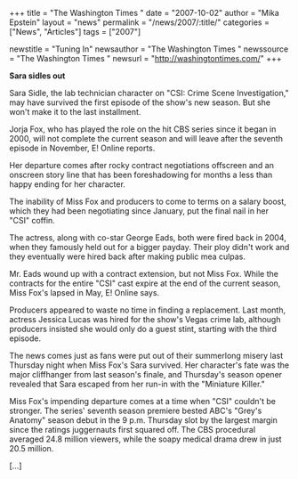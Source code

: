 +++
title = "The Washington Times "
date = "2007-10-02"
author = "Mika Epstein"
layout = "news"
permalink = "/news/2007/:title/"
categories = ["News", "Articles"]
tags = ["2007"]

newstitle = "Tuning In"
newsauthor = "The Washington Times "
newssource = "The Washington Times "
newsurl = "http://washingtontimes.com/"
+++

**Sara sidles out**

Sara Sidle, the lab technician character on "CSI: Crime Scene Investigation," may have survived the first episode of the show's new season. But she won't make it to the last installment.

Jorja Fox, who has played the role on the hit CBS series since it began in 2000, will not complete the current season and will leave after the seventh episode in November, E! Online reports.

Her departure comes after rocky contract negotiations offscreen and an onscreen story line that has been foreshadowing for months a less than happy ending for her character.

The inability of Miss Fox and producers to come to terms on a salary boost, which they had been negotiating since January, put the final nail in her "CSI" coffin.

The actress, along with co-star George Eads, both were fired back in 2004, when they famously held out for a bigger payday. Their ploy didn't work and they eventually were hired back after making public mea culpas.

Mr. Eads wound up with a contract extension, but not Miss Fox. While the contracts for the entire "CSI" cast expire at the end of the current season, Miss Fox's lapsed in May, E! Online says.

Producers appeared to waste no time in finding a replacement. Last month, actress Jessica Lucas was hired for the show's Vegas crime lab, although producers insisted she would only do a guest stint, starting with the third episode.

The news comes just as fans were put out of their summerlong misery last Thursday night when Miss Fox's Sara survived. Her character's fate was the major cliffhanger from last season's finale, and Thursday's season opener revealed that Sara escaped from her run-in with the "Miniature Killer."

Miss Fox's impending departure comes at a time when "CSI" couldn't be stronger. The series' seventh season premiere bested ABC's "Grey's Anatomy" season debut in the 9 p.m. Thursday slot by the largest margin since the ratings juggernauts first squared off. The CBS procedural averaged 24.8 million viewers, while the soapy medical drama drew in just 20.5 million.

[...]